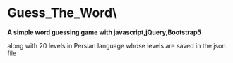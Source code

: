 # Guess_The_Word\
<strong>
  A simple word guessing game with javascript,jQuery,Bootstrap5
</strong>
<p>
  along with 20 levels in Persian language whose levels are saved in the json file
</p>
